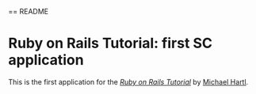 == README

# Ruby on Rails Tutorial: first SC application

This is the first application for the
[*Ruby on Rails Tutorial*](http://railstutorial.org/)
by [Michael Hartl](http://michaelhartl.com/).
